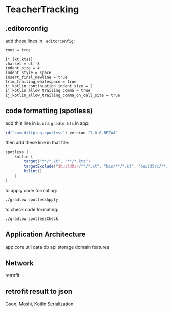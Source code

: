 # TeacherTracking

## .editorconfig

add these lines in `.editorconfig`:

```editorconfig
root = true

[*.{kt,kts}]
charset = utf-8
indent_size = 4
indent_style = space
insert_final_newline = true
trim_trailing_whitespace = true
ij_kotlin_continuation_indent_size = 2
ij_kotlin_allow_trailing_comma = true
ij_kotlin_allow_trailing_comma_on_call_site = true
```

## code formatting (spotless)

add this line in `build.gradle.kts` in app:

```groovy
id("com.diffplug.spotless") version "7.0.0.BETA4"
```

then add these line in that file:

```groovy
spotless {
    kotlin {
        target("**/*.kt", "**/*.kts")
        targetExclude("$buildDir/**/*.kt", "bin/**/*.kt", "buildSrc/**/*.kt")
        ktlint()
    }
}
```

to apply code formating:

```shell
./gradlew spotlessApply
```

to check code formating:

```shell
./gradlew spotlessCheck
```

## Application Architecture

app
core
    util
data
    db
    api
    storage 
domain
features

## Network

retrofit

## retrofit result to json
Gson, Moshi, Kotlin Serialization

